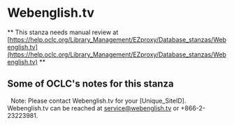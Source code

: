 # Webenglish.tv
** This stanza needs manual review at [https://help.oclc.org/Library_Management/EZproxy/Database_stanzas/Webenglish.tv](https://help.oclc.org/Library_Management/EZproxy/Database_stanzas/Webenglish.tv) **

## Some of OCLC's notes for this stanza

&nbsp; Note:&nbsp;Please contact Webenglish.tv for your [Unique_SiteID]. Webenglish.tv can be reached at service@webenglish.tv or +866-2-23223981.

&nbsp;

&nbsp;
